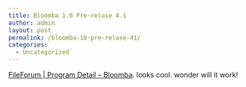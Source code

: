 ```yaml
---
title: Bloomba 1.0 Pre-relase 4.1
author: admin
layout: post
permalink: /bloomba-10-pre-relase-41/
categories:
  - Uncategorized
---
```

[FileForum | Program Detail &#8211; Bloomba][1]. looks cool. wonder will it work!

 [1]: http://fileforum.betanews.com/detail.php3?fid=1046131094 "FileForum | Program Detail - Bloomba"